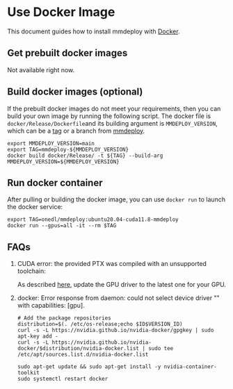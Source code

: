 # Use Docker Image

This document guides how to install mmdeploy with [Docker](https://docs.docker.com/get-docker/).

## Get prebuilt docker images

Not available right now.

## Build docker images (optional)

If the prebuilt docker images do not meet your requirements,
then you can build your own image by running the following script.
The docker file is `docker/Release/Dockerfile`and its building argument is `MMDEPLOY_VERSION`,
which can be a [tag](https://github.com/vbti-development/onedl-mmdeploy/tags) or a branch from [mmdeploy](https://github.com/vbti-development/onedl-mmdeploy).

```shell
export MMDEPLOY_VERSION=main
export TAG=mmdeploy-${MMDEPLOY_VERSION}
docker build docker/Release/ -t ${TAG} --build-arg MMDEPLOY_VERSION=${MMDEPLOY_VERSION}
```

## Run docker container

After pulling or building the docker image, you can use `docker run` to launch the docker service:

```shell
export TAG=onedl/mmdeploy:ubuntu20.04-cuda11.8-mmdeploy
docker run --gpus=all -it --rm $TAG
```

## FAQs

1. CUDA error: the provided PTX was compiled with an unsupported toolchain:

   As described [here](https://forums.developer.nvidia.com/t/cuda-error-the-provided-ptx-was-compiled-with-an-unsupported-toolchain/185754), update the GPU driver to the latest one for your GPU.

2. docker: Error response from daemon: could not select device driver "" with capabilities: [gpu].

   ```shell
   # Add the package repositories
   distribution=$(. /etc/os-release;echo $ID$VERSION_ID)
   curl -s -L https://nvidia.github.io/nvidia-docker/gpgkey | sudo apt-key add -
   curl -s -L https://nvidia.github.io/nvidia-docker/$distribution/nvidia-docker.list | sudo tee /etc/apt/sources.list.d/nvidia-docker.list

   sudo apt-get update && sudo apt-get install -y nvidia-container-toolkit
   sudo systemctl restart docker
   ```
